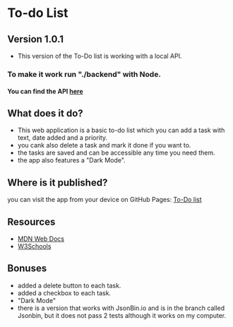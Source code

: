# To-do List

## Version 1.0.1
- This version of the To-Do list is working with a local API.
### To make it work run "./backend" with Node.
#### You can find the API [here](https://github.com/Maorshl/Restful-API)
## What does it do?

- This web application is a basic to-do list which you can add a task with text, date added and a priority.
- you cank also delete a task and mark it done if you want to.
- the tasks are saved and can be accessible any time you need them.
- the app also features a "Dark Mode".

## Where is it published?

you can visit the app from your device on GitHub Pages:
[To-Do list](https://maorshl.github.io/pre-course-2021-final-boilerplate/src/)

## Resources

- [MDN Web Docs](https://developer.mozilla.org/en-US/docs/Web/JavaScript)
- [W3Schools](https://www.w3schools.com/)

## Bonuses

- added a delete button to each task.
- added a checkbox to each task.
- "Dark Mode" 
- there is a version that works with JsonBin.io and is in the branch called Jsonbin, but it does not pass 2 tests
although it works on my computer.
